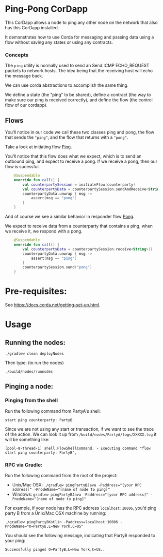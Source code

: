 # Ping-Pong CorDapp

This CorDapp allows a node to ping any other node on the network that also has this CorDapp installed.

It demonstrates how to use Corda for messaging and passing data using a flow without saving any states or using any contracts.


### Concepts


The `ping` utility is normally used to send an Send ICMP ECHO_REQUEST packets to network hosts. The idea being that the receiving host will echo the message back.

We can use corda abstractions to accomplish the same thing.

We define a state (the "ping" to be shared), define a contract (the way to make sure our ping is received correctly), and define the flow (the control flow of our cordapp).


## Flows

You'll notice in our code we call these two classes ping and pong, the flow that sends the `"ping"`, and the flow that returns with a `"pong"`.


Take a look at initiating flow [Ping](./workflows-kotlin/src/main/kotlin/net/corda/examples/pingpong/flows/PingFlow.kt#L11).

You'll notice that this flow does what we expect, which is to send an outbound ping, and expect to receive a pong. If we receive a pong, then our flow is sucessful.

```kotlin
    @Suspendable
    override fun call() {
        val counterpartySession = initiateFlow(counterparty)
        val counterpartyData = counterpartySession.sendAndReceive<String>("ping")
        counterpartyData.unwrap { msg ->
            assert(msg == "pong")
        }
    }
```


And of course we see a similar behavior in responder flow [Pong](./workflows-kotlin/src/main/kotlin/net/corda/examples/pingpong/flows/PingFlow.kt#L25).

We expect to receive data from a counterparty that contains a ping, when we receive it, we respond with a pong.

```kotlin
    @Suspendable
    override fun call() {
        val counterpartyData = counterpartySession.receive<String>()
        counterpartyData.unwrap { msg ->
            assert(msg == "ping")
        }
        counterpartySession.send("pong")
    }
```



# Pre-requisites:

See https://docs.corda.net/getting-set-up.html.

# Usage

## Running the nodes:

```
./gradlew clean deployNodes
```
Then type: (to run the nodes)
```
./build/nodes/runnodes
```

## Pinging a node:


### Pinging from the shell
Run the following command from PartyA's shell:
```
start ping counterparty: PartyB
```
Since we are not using any start or transaction, if we want to see the trace of the action. We can look it up from `/build/nodes/PartyA/logs/XXXXX.log` it will be something like:
```
[pool-8-thread-1] shell.FlowShellCommand. - Executing command "flow start ping counterparty: PartyB",
```


### RPC via Gradle:

Run the following command from the root of the project:

* Unix/Mac OSX: `./gradlew pingPartyBJava -Paddress="[your RPC address]" -PnodeName="[name of node to ping]"`
* Windows: `gradlew pingPartyBJava -Paddress="[your RPC address]" -PnodeName="[name of node to ping]"`

For example, if your node has the RPC address `localhost:10006`, you'd ping party B from a
Unix/Mac OSX machine by running:

    ./gradlew pingPartyBKotlin -Paddress=localhost:10006 -PnodeName="O=PartyB,L=New York,C=US"

You should see the following message, indicating that PartyB responded to your ping:

    Successfully pinged O=PartyB,L=New York,C=US..

